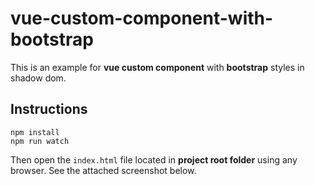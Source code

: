 vue-custom-component-with-bootstrap
===================================
This is an example for **vue custom component** with **bootstrap** styles in shadow dom.

## Instructions

```
npm install
npm run watch

```

Then open the `index.html` file located in **project root folder** using any browser.
See the attached screenshot below.

